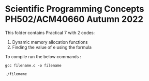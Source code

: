 # Scientific Programming Concepts PH502/ACM40660 Autumn 2022

This folder contains Practical 7 with 2 codes:

1) Dynamic memory allocation functions
2) Finding the value of e using the formula

To compile run the below commands :

```
gcc filename.c -o filename
```

```
./filename
```

